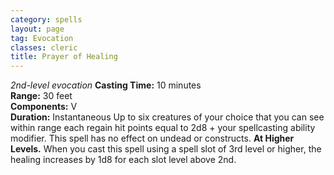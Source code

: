 ```yaml
---
category: spells
layout: page
tag: Evocation
classes: cleric
title: Prayer of Healing
---
```


_2nd-level evocation_ **Casting Time:** 10 minutes    
**Range:** 30 feet    
**Components:** V    
**Duration:** Instantaneous Up to six creatures of your choice that you can see within range each regain hit points equal to 2d8 + your spellcasting ability modifier. This spell has no effect on undead or constructs. **At Higher Levels.** When you cast this spell using a spell slot of 3rd level or higher, the healing increases by 1d8 for each slot level above 2nd.